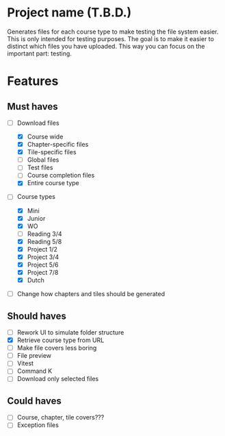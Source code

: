 # Project name (T.B.D.)

Generates files for each course type to make testing the file system easier. This is only intended for testing purposes. The goal is to make it easier to distinct which files you have uploaded. This way you can focus on the important part: testing.

# Features

## Must haves

- [ ] Download files

  - [x] Course wide
  - [x] Chapter-specific files
  - [x] Tile-specific files
  - [ ] Global files
  - [ ] Test files
  - [ ] Course completion files
  - [x] Entire course type

- [ ] Course types

  - [x] Mini
  - [x] Junior
  - [x] WO
  - [ ] Reading 3/4
  - [x] Reading 5/8
  - [x] Project 1/2
  - [x] Project 3/4
  - [x] Project 5/6
  - [x] Project 7/8
  - [x] Dutch

- [ ] Change how chapters and tiles should be generated

## Should haves

- [ ] Rework UI to simulate folder structure
- [x] Retrieve course type from URL
- [ ] Make file covers less boring
- [ ] File preview
- [ ] Vitest
- [ ] Command K
- [ ] Download only selected files

## Could haves

- [ ] Course, chapter, tile covers???
- [ ] Exception files
